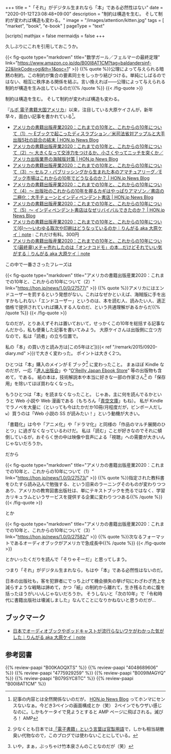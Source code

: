 +++
title = "「それ」がデジタル生まれなら「本」である必然性はない"
date =  "2020-01-12T23:08:48+09:00"
description = "制約は構造を生む。 そして制約が変われば構造も変わる。"
image = "/images/attention/kitten.jpg"
tags = [ "market", "book", "e-book" ]
pageType = "text"

[scripts]
  mathjax = false
  mermaidjs = false
+++

久しぶりにこれを引用しておこうか。

{{< fig-quote type="markdown" title="数学ガール／フェルマーの最終定理" link="https://www.amazon.co.jp/dp/B00I8AT1CM?tag=baldandersinf-22&linkCode=ogi&th=1&psc=1" >}}
{{% quote %}}公理によって与えられる暗黙の制約。この制約が集合の要素同士をしっかり結びつける。単純にしばるのではない、相互に秩序ある関係を結ぶ。言い換えれば――公理によって与えられる制約が構造を生み出しているのだ{{% /quote %}}
{{< /fig-quote >}}

制約は構造を生む。
そして制約が変われば構造も変わる。

『[ルポ 電子書籍大国アメリカ](https://www.amazon.co.jp/dp/4048689606?tag=baldandersinf-22&linkCode=ogi&th=1&psc=1)』以来，注目している大原ケイさんが，新年早々，面白い記事を書かれている[^site1]。

[^site1]: 記事の内容とは全然関係ないのだが， [HON.jp News Blog](https://hon.jp/news/) ってホンマにセンスないなぁ。今どき3ペインの画面構成とか（笑） 2ペインでもウザい感じなのに。しかもケータイで見ようとすると AMP ページに飛ばされる。滅びろ！ AMP

- [アメリカの書籍出版産業2020：これまでの10年と、これからの10年について（1）～ Eブックで起こったディスラプション／米司法省対アップルと大手出版5社の談合の結末 | HON.jp News Blog](https://hon.jp/news/1.0/0/27573/)
- [アメリカの書籍出版産業2020：これまでの10年と、これからの10年について（2）～ 大きくなって交渉力をつけるか、小さくやってニッチを突くか／アメリカ出版業界の海賊版対策 | HON.jp News Blog](https://hon.jp/news/1.0/0/27577/)
- [アメリカの書籍出版産業2020：これまでの10年と、これからの10年について（3）～ セルフ・パブリッシングから生まれた本のアマチュアリーグ／Eブック市場はこれからの10年でどうなるのか？ | HON.jp News Blog](https://hon.jp/news/1.0/0/27582/)
- [アメリカの書籍出版産業2020：これまでの10年と、これからの10年について（4）～ 出版社のこれからの10年を握るカギはやっぱりアマゾン／書店の二極化：大手チェーンとインディペンデント書店 | HON.jp News Blog](https://hon.jp/news/1.0/0/27669/)
- [アメリカの書籍出版産業2020：これまでの10年と、これからの10年について（5）～ インディペンデント書店はなぜリバイバルできたのか？ | HON.jp News Blog](https://hon.jp/news/1.0/0/27676)
- [アメリカの書籍出版産業2020：これまでの10年と、これからの10年について(6)〜〜いわゆる取次や印刷はどうなっているのか｜りんがる aka 大原ケイ｜note](https://note.com/lingualina/n/n2dfbf02fb53a) : これだけ有料。300円
- [アメリカの書籍出版産業2020：これまでの10年と、これからの10年について(最終章)メチャ売れしたのは「オンナコドモ」の本…だけどそれでいい気がする｜りんがる aka 大原ケイ｜note](https://note.com/lingualina/n/na7ef92fb2c68)

この中で一番ささったフレーズは

{{< fig-quote type="markdown" title="アメリカの書籍出版産業2020：これまでの10年と、これからの10年について（2）" link="https://hon.jp/news/1.0/0/27577/" >}}
{{% quote %}}アメリカにはエンドユーザーを罰するという発想がない。これはなぜかといえば、海賊版に手を出すかもしれない「エンドユーザー」というのは、本を読む人、読みたい人、適正価格で提供されていれば購入する人なのだ、という共通理解があるからだ{{% /quote %}}
{{< /fig-quote >}}

なのだが，とりあえずそれは置いておいて，せっかくこの10年を総括する記事なんだから，私も便乗した記事を書いてみよう。
大原ケイさんは出版側に立つ方なので，私は「読者」の立ち位置で。

私の「本」の買い方と読み方は[この5年ほど]({{< ref "/remark/2015/0920-diary.md" >}})で大きく変わった。
ポイントは大きく2つ。

ひとつは「本」購入のメインが E ブック[^db1] に変わったこと。
まぁほぼ Kindle なのだが，一応「[達人出版会](https://tatsu-zine.com/)」や “[O'Reilly Japan Ebook Store](https://www.oreilly.co.jp/ebook/)” 等の出版物も含めて，である。
紙の本は，技術解説本や本当に好きな一部の作家さん[^wr1] の「保存用」を除いてほぼ買わなくなった。

[^db1]: 少なくとも日本では[「電子書籍」という言葉は官製用語](https://baldanders.info/blog/000650/ "「さようなら、「電子書籍」」他")で，しかも相当胡散臭い代物なので，このブログでは使わないことにしている。
[^wr1]: いや，まぁ，ぶっちゃけ竹本泉さんのことなのだが（笑）

もうひとつは「本」を読まなくなったこと。
じゃあ，主に何を読んでるかというと Web 小説や Web 漫画である（もちろん「[青空文庫](https://www.aozora.gr.jp/)」もね）。
私が Kindle でラノベを大量に（といっても今はたかだか10冊/月程度だが，ビンボー人だし`w`）買うのは「Web 小説の SS が読みたい！」という動機が大きい。

「書籍化」は今や「アニメ化」や「ドラマ化」と同様の「作品のマルチ展開のひとつ」に過ぎなくなっているわけだ。
私は「読む」ことが好きなのでそれに傾倒しているが，おそらく世の中は映像や音声による「視聴」への需要が大きいんじゃないだろうか。

だから

{{< fig-quote type="markdown" title="アメリカの書籍出版産業2020：これまでの10年と、これからの10年について（1）" link="https://hon.jp/news/1.0/0/27573/" >}}
{{% quote %}}指定された教科書をひたすら読み込んで勉強する、という旧来のラーニングそのものが変わりつつあり、アメリカの教育図書出版社は、単にテキストブックを売るではなく、学習カリキュラムというサービスを提供する企業に変わりつつある{{% /quote %}}
{{< /fig-quote >}}

とか

{{< fig-quote type="markdown" title="アメリカの書籍出版産業2020：これまでの10年と、これからの10年について（3）" link="https://hon.jp/news/1.0/0/27582/" >}}
{{% quote %}}次なるフォーマットであるオーディオブックがアメリカで急成長中{{% /quote %}}
{{< /fig-quote >}}

とかいったくだりを読んで「そりゃそーだ」と思ってしまう。

つまり「それ」がデジタル生まれなら，もはや「本」である必然性はないのだ。

日本の出版社も，客を犯罪者にでっち上げて機会損失の挙げ句にわざわざ売上を減らすような戦略は諦めて，かつ「紙」の制約から離れて，生き残るために腹を括ったほうがいいんじゃないだろうか。
そうしないと「次の10年」で「令和時代に書籍出版社は壊滅しました」なんてことになりかねないと思うのだが...

## ブックマーク

- [日本でオーディオブックやポッドキャストが流行らないワケがわかった気がした｜りんがる aka 大原ケイ｜note](https://note.com/lingualina/n/n05732ac013ee)

## 参考図書

{{% review-paapi "B00KAOQXTS" %}} <!-- アメリカの電子書籍“ブーム”は今 -->
{{% review-paapi "4048689606" %}} <!-- ルポ 電子書籍大国アメリカ -->
{{% review-paapi "4775929259" %}} <!-- シャーロック・ホームズ「赤毛連盟」 -->
{{% review-paapi "B009IMAGYQ" %}} <!-- 犬とハサミは使いよう -->
{{% review-paapi "B079SYC8TC" %}} <!-- 勇者召喚に巻き込まれたけど、異世界は平和でした -->
{{% review-paapi "B00I8AT1CM" %}} <!-- 数学ガール／フェルマーの最終定理 -->
